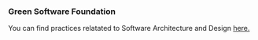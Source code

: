 ### Green Software Foundation 

You can find practices relatated to Software Architecture and Design [here.](https://github.com/Green-Software-Foundation/patterns/tree/main/docs/catalog)
